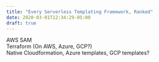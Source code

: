 ```yaml
---
title: "Every Serverless Templating Framework, Ranked"
date: 2020-03-01T12:34:29-05:00
draft: true
---
```


AWS SAM  
Terraform (On AWS, Azure, GCP?)  
Native Cloudformation, Azure templates, GCP templates?  
